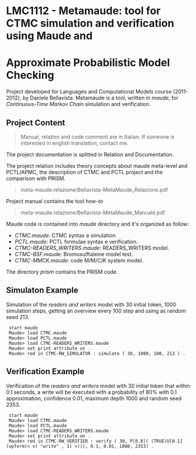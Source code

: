 # LMC1112 - Metamaude: tool for CTMC simulation and verification using Maude and
# Approximate Probabilistic Model Checking

Project developed for Languages and Computational Models course (2011-2012), by
Daniele Bellavista. Metamaude is a tool, written in *maude*, for
*Continuous-Time Markov Chain* simulation and verification.

## Project Content

> Manual, relation and code comment are in Italian. If someone is interested in
> english translation, contact me.

The project documentation is splitted in Relation and Documentation.

The project relation includes theory concepts about maude meta-level and
PCTL/APMC, the description of CTMC and PCTL project and the comparison with
PRISM.
>	meta-maude.relazione/Bellavista-MetaMaude\_Relazione.pdf

Project manual contains the tool *how-to*
>	meta-maude.relazione/Bellavista-MetaMaude\_Manuale.pdf

Maude code is contained into *maude* directory and it's organized as follow:

* _CTMC.maude:_ CTMC syntax e simulation.
* _PCTL.maude:_ PCTL formulae syntax e verification.
* _CTMC-READERS\_WRITERS.maude:_ READERS\_WRITERS model.
* _CTMC-BSF.maude:_ Bromosulftaleine model test.
* _CTMC-MMCK.maude:_ code M/M/C/K system model.

The directory *prism* contains the PRISM code.
	
## Simulaton Example

Simulation of the *readers and writers* model with 30 initial token,
1000 simulation steps, getting an overview every 100 step and using as random
seed 213.

	 start maude
	 Maude> load CTMC.maude
	 Maude> load PCTL.maude
	 Maude> load CTMC-READERS_WRITERS.maude
	 Maude> set print attribute on .
	 Maude> red in CTMC-RW_SIMULATOR : simulate ( 30, 1000, 100, 213 ) .

## Verification Example

Verification of the *readers and writers* model with 30 initial token that
within 0.1 seconds, a write will be executed with a probability of 80% with
0.1 approximation, confidence 0.01, maximum depth 1000 and random seed 2353.

	 start maude
	 Maude> load CTMC.maude
	 Maude> load PCTL.maude
	 Maude> load CTMC-READERS_WRITERS.maude
	 Maude> set print attribute on .
	 Maude> red in CTMC-RW_VERIFIER : verify ( 30, P[0.8]( (TRUE)U[0.1](upTerm(< v( "write" , 1) >))), 0.1, 0.01, 1000, 2353) .

